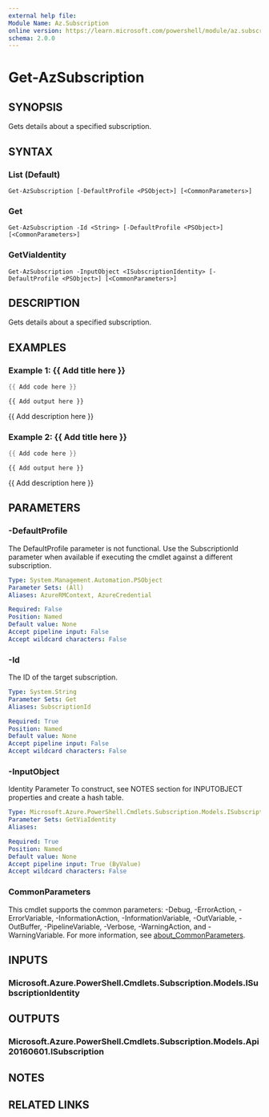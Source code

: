 ```yaml
---
external help file:
Module Name: Az.Subscription
online version: https://learn.microsoft.com/powershell/module/az.subscription/get-azsubscription
schema: 2.0.0
---
```


# Get-AzSubscription

## SYNOPSIS
Gets details about a specified subscription.

## SYNTAX

### List (Default)
```
Get-AzSubscription [-DefaultProfile <PSObject>] [<CommonParameters>]
```

### Get
```
Get-AzSubscription -Id <String> [-DefaultProfile <PSObject>] [<CommonParameters>]
```

### GetViaIdentity
```
Get-AzSubscription -InputObject <ISubscriptionIdentity> [-DefaultProfile <PSObject>] [<CommonParameters>]
```

## DESCRIPTION
Gets details about a specified subscription.

## EXAMPLES

### Example 1: {{ Add title here }}
```powershell
{{ Add code here }}
```

```output
{{ Add output here }}
```

{{ Add description here }}

### Example 2: {{ Add title here }}
```powershell
{{ Add code here }}
```

```output
{{ Add output here }}
```

{{ Add description here }}

## PARAMETERS

### -DefaultProfile
The DefaultProfile parameter is not functional.
Use the SubscriptionId parameter when available if executing the cmdlet against a different subscription.

```yaml
Type: System.Management.Automation.PSObject
Parameter Sets: (All)
Aliases: AzureRMContext, AzureCredential

Required: False
Position: Named
Default value: None
Accept pipeline input: False
Accept wildcard characters: False
```

### -Id
The ID of the target subscription.

```yaml
Type: System.String
Parameter Sets: Get
Aliases: SubscriptionId

Required: True
Position: Named
Default value: None
Accept pipeline input: False
Accept wildcard characters: False
```

### -InputObject
Identity Parameter
To construct, see NOTES section for INPUTOBJECT properties and create a hash table.

```yaml
Type: Microsoft.Azure.PowerShell.Cmdlets.Subscription.Models.ISubscriptionIdentity
Parameter Sets: GetViaIdentity
Aliases:

Required: True
Position: Named
Default value: None
Accept pipeline input: True (ByValue)
Accept wildcard characters: False
```

### CommonParameters
This cmdlet supports the common parameters: -Debug, -ErrorAction, -ErrorVariable, -InformationAction, -InformationVariable, -OutVariable, -OutBuffer, -PipelineVariable, -Verbose, -WarningAction, and -WarningVariable. For more information, see [about_CommonParameters](http://go.microsoft.com/fwlink/?LinkID=113216).

## INPUTS

### Microsoft.Azure.PowerShell.Cmdlets.Subscription.Models.ISubscriptionIdentity

## OUTPUTS

### Microsoft.Azure.PowerShell.Cmdlets.Subscription.Models.Api20160601.ISubscription

## NOTES

## RELATED LINKS

